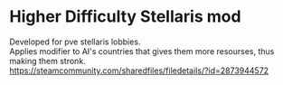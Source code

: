 # Higher Difficulty Stellaris mod
 Developed for pve stellaris lobbies. <br />
 Applies modifier to AI's countries that gives them more resourses, thus making them stronk.  <br />
 https://steamcommunity.com/sharedfiles/filedetails/?id=2873944572
